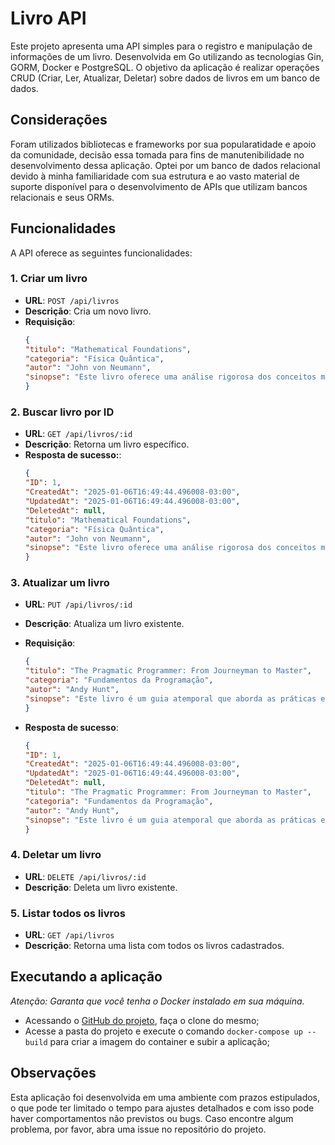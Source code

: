 # Livro API

Este projeto apresenta uma API simples para o registro e manipulação de informações de um livro. Desenvolvida em Go utilizando as tecnologias Gin, GORM, Docker e PostgreSQL. O objetivo da aplicação é realizar operações CRUD (Criar, Ler, Atualizar, Deletar) sobre dados de livros em um banco de dados.

## Considerações
Foram utilizados bibliotecas e frameworks por sua popularatidade e apoio da comunidade, decisão essa tomada para fins de manutenibilidade no desenvolvimento dessa aplicação. Optei por um banco de dados relacional devido à minha familiaridade com sua estrutura e ao vasto material de suporte disponível para o desenvolvimento de APIs que utilizam bancos relacionais e seus ORMs.

## Funcionalidades

A API oferece as seguintes funcionalidades:

### 1. Criar um livro
-  **URL**: `POST /api/livros`
- **Descrição**: Cria um novo livro.
- **Requisição**:
    ```json
    {
    "titulo": "Mathematical Foundations",
    "categoria": "Física Quântica",
    "autor": "John von Neumann",
    "sinopse": "Este livro oferece uma análise rigorosa dos conceitos matemáticos essenciais para a compreensão da mecânica quântica."
    }
    ```
  
### 2. Buscar livro por ID
-  **URL**: `GET /api/livros/:id`
- **Descrição**: Retorna um livro específico.
- **Resposta de sucesso:**:
    ```json
    {
    "ID": 1,
    "CreatedAt": "2025-01-06T16:49:44.496008-03:00",
    "UpdatedAt": "2025-01-06T16:49:44.496008-03:00",
    "DeletedAt": null,
    "titulo": "Mathematical Foundations",
    "categoria": "Física Quântica",
    "autor": "John von Neumann",
    "sinopse": "Este livro oferece uma análise rigorosa dos conceitos matemáticos essenciais para a compreensão da mecânica quântica."
    }
    ```
  
### 3. Atualizar um livro
-  **URL**: `PUT /api/livros/:id`
- **Descrição**: Atualiza um livro existente.
- **Requisição**:
    ```json
    {
    "titulo": "The Pragmatic Programmer: From Journeyman to Master",
    "categoria": "Fundamentos da Programação",
    "autor": "Andy Hunt",
    "sinopse": "Este livro é um guia atemporal que aborda as práticas essenciais para o desenvolvimento de software eficaz."
    }
    ```

- **Resposta de sucesso**: 
    ```json
    {
    "ID": 1,
    "CreatedAt": "2025-01-06T16:49:44.496008-03:00",
    "UpdatedAt": "2025-01-06T16:49:44.496008-03:00",
    "DeletedAt": null,
    "titulo": "The Pragmatic Programmer: From Journeyman to Master",
    "categoria": "Fundamentos da Programação",
    "autor": "Andy Hunt",
    "sinopse": "Este livro é um guia atemporal que aborda as práticas essenciais para o desenvolvimento de software eficaz."
    }
    ```
  
### 4. Deletar um livro
-  **URL**: `DELETE /api/livros/:id`
- **Descrição**: Deleta um livro existente.

### 5. Listar todos os livros
-  **URL**: `GET /api/livros`
- **Descrição**: Retorna uma lista com todos os livros cadastrados.

## Executando a aplicação

_Atenção: Garanta que você tenha o Docker instalado em sua máquina._

- Acessando o [GitHub do projeto](https://github.com/Herick2D/livro-api.git), faça o clone do mesmo;
- Acesse a pasta do projeto e execute o comando `docker-compose up --build` para criar a imagem do container e subir a aplicação;

## Observações

Esta aplicação foi desenvolvida em uma ambiente com prazos estipulados, o que pode ter limitado o tempo para ajustes detalhados e com isso pode haver comportamentos não previstos ou bugs. Caso encontre algum problema, por favor, abra uma issue no repositório do projeto.
